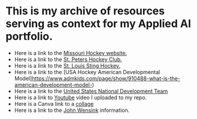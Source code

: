 # This is my archive of resources serving as context for my Applied AI portfolio.

- Here is a link to the [Missouri Hockey website.](https://www.missourihockey.org/about-us)
- Here is a link to the [St. Peters Hockey Club.](https://www.stpetershockey.com/)
- Here is a link to the [St. Louis Sting Hockey.](https://www.stlouissting.com/)
- Here is a link to the [USA Hockey American Developmental Model]https://www.admkids.com/page/show/910488-what-is-the-american-development-model-) 
- Here is a link to the [United States National Development Team](https://en.wikipedia.org/wiki/USA_Hockey_National_Team_Development_Program)
- Here is a link to [Youtube](https://www.youtube.com/watch?v=UoMB7OgBmv8) video I uploaded to my repo.
- Here is a Canva link to a [collage](https://www.canva.com/design/DAGRI-8z48U/HEThL8O8f6JvgOg_orx7VQ/view?utm_content=DAGRI-8z48U&utm_campaign=share_your_design&utm_medium=link&utm_source=shareyourdesignpanel)
- Here is a link to the [John Wensink](https://en.wikipedia.org/wiki/John_Wensink) information.
